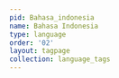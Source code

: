```yaml
---
pid: Bahasa_indonesia
name: Bahasa Indonesia
type: language
order: '02'
layout: tagpage
collection: language_tags
---
```

